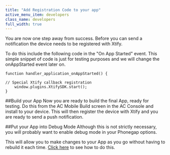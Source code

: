 ```yaml
---
title: "Add Registration Code to your app"
active_menu_item: developers
class_name: developers
full_width: true
---
```


You are now one step away from success. Before you can send a notification the device needs to be registered with Xtify.

To do this include the following code in the "On App Started" event. This simple snippet of code is just for testing purposes and we will change the onAppStarted event later on.


	function handler_application_onAppStarted() {
  
    // Special Xtify callback registration
    	window.plugins.XtifySDK.start();
    }

##Build your App
Now you are ready to build the final App, ready for testing. Do this from the AC Mobile Build screen in the AC Console and install to your device. This will then register the device with Xtify and you are ready to send a push notification.

##Put your App into Debug Mode
Although this is not strictly necessary, you will probably want to enable debug mode in your Phonegap options.

This will allow you to make changes to your App as you go without having to rebuild it each time. [Click here](/developers/documentation/ac-mobile-build-phonegap/apps-developed-with-application-craft/acmb-debugging/) to see how to do this.
